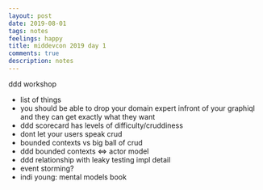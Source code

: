 ```yaml
---
layout: post
date: 2019-08-01
tags: notes
feelings: happy
title: middevcon 2019 day 1
comments: true
description: notes
---
```


ddd workshop

- list of things 
- you should be able to drop your domain expert infront of your graphiql and they can get exactly what they want
- ddd scorecard has levels of difficulty/cruddiness
- dont let your users speak crud
- bounded contexts vs big ball of crud
- ddd bounded contexts <=> actor model
- ddd relationship with leaky testing impl detail
- event storming?
- indi young: mental models book
